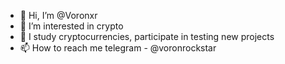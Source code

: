 - 👋 Hi, I’m @Voronxr
- 👀 I’m interested in crypto
- 🌱  I study cryptocurrencies, participate in testing new projects
- 📫 How to reach me telegram - @voronrockstar

<!---
Voronxr/Voronxr is a ✨ special ✨ repository because its `README.md` (this file) appears on your GitHub profile.
You can click the Preview link to take a look at your changes.
--->
